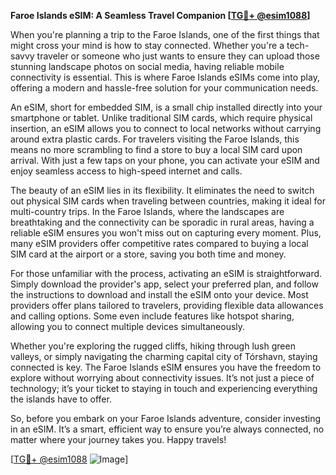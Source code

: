**Faroe Islands eSIM: A Seamless Travel Companion [[TG💪+ @esim1088](https://t.me/s/esim1088)]**

When you're planning a trip to the Faroe Islands, one of the first things that might cross your mind is how to stay connected. Whether you're a tech-savvy traveler or someone who just wants to ensure they can upload those stunning landscape photos on social media, having reliable mobile connectivity is essential. This is where Faroe Islands eSIMs come into play, offering a modern and hassle-free solution for your communication needs.

An eSIM, short for embedded SIM, is a small chip installed directly into your smartphone or tablet. Unlike traditional SIM cards, which require physical insertion, an eSIM allows you to connect to local networks without carrying around extra plastic cards. For travelers visiting the Faroe Islands, this means no more scrambling to find a store to buy a local SIM card upon arrival. With just a few taps on your phone, you can activate your eSIM and enjoy seamless access to high-speed internet and calls.

The beauty of an eSIM lies in its flexibility. It eliminates the need to switch out physical SIM cards when traveling between countries, making it ideal for multi-country trips. In the Faroe Islands, where the landscapes are breathtaking and the connectivity can be sporadic in rural areas, having a reliable eSIM ensures you won't miss out on capturing every moment. Plus, many eSIM providers offer competitive rates compared to buying a local SIM card at the airport or a store, saving you both time and money.

For those unfamiliar with the process, activating an eSIM is straightforward. Simply download the provider's app, select your preferred plan, and follow the instructions to download and install the eSIM onto your device. Most providers offer plans tailored to travelers, providing flexible data allowances and calling options. Some even include features like hotspot sharing, allowing you to connect multiple devices simultaneously.

Whether you're exploring the rugged cliffs, hiking through lush green valleys, or simply navigating the charming capital city of Tórshavn, staying connected is key. The Faroe Islands eSIM ensures you have the freedom to explore without worrying about connectivity issues. It’s not just a piece of technology; it’s your ticket to staying in touch and experiencing everything the islands have to offer.

So, before you embark on your Faroe Islands adventure, consider investing in an eSIM. It’s a smart, efficient way to ensure you’re always connected, no matter where your journey takes you. Happy travels!

[[TG💪+ @esim1088](https://t.me/s/esim1088) ![Image](https://i.postimg.cc/Y0z9fWf4/image.png)]